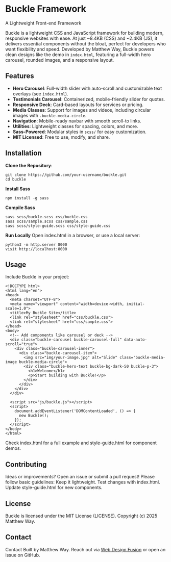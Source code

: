 # Buckle Framework
A Lightweight Front-end Framework

Buckle is a lightweight CSS and JavaScript framework for building modern, responsive websites with ease. At just ~8.4KB (CSS) and ~2.4KB (JS), it delivers essential components without the bloat, perfect for developers who want flexibility and speed.
Developed by Matthew Way, Buckle powers clean designs like the demo in `index.html`, featuring a full-width hero carousel, rounded images, and a responsive layout.

## Features
- **Hero Carousel**: Full-width slider with auto-scroll and customizable text overlays (see `index.html`).
- **Testimonials Carousel**: Containerized, mobile-friendly slider for quotes.
- **Responsive Deck**: Card-based layouts for services or pricing.
- **Media Classes**: Support for images and videos, including circular images with `.buckle-media-circle`.
- **Navigation**: Mobile-ready navbar with smooth scroll-to links.
- **Utilities**: Lightweight classes for spacing, colors, and more.
- **Sass-Powered**: Modular styles in `scss/` for easy customization.
- **MIT Licensed**: Free to use, modify, and share.

## Installation
**Clone the Repository**:
```
git clone https://github.com/your-username/buckle.git
cd buckle
```

**Install Sass**
```
npm install -g sass
```

**Compile Sass**
```
sass scss/buckle.scss css/buckle.css
sass scss/sample.scss css/sample.css
sass scss/style-guide.scss css/style-guide.css
```

**Run Locally**
Open index.html in a browser, or use a local server:
```
python3 -m http.server 8000
visit http://localhost:8000
```

## Usage
Include Buckle in your project:
```
<!DOCTYPE html>
<html lang="en">
<head>
  <meta charset="UTF-8">
  <meta name="viewport" content="width=device-width, initial-scale=1.0">
  <title>My Buckle Site</title>
  <link rel="stylesheet" href="css/buckle.css">
  <link rel="stylesheet" href="css/sample.css">
</head>
<body>
  <!-- Add components like carousel or deck -->
  <div class="buckle-carousel buckle-carousel-full" data-auto-scroll="true">
    <div class="buckle-carousel-inner">
      <div class="buckle-carousel-item">
        <img src="img/your-image.jpg" alt="Slide" class="buckle-media-image buckle-media-circle">
        <div class="buckle-hero-text buckle-bg-dark-50 buckle-p-3">
          <h1>Welcome</h1>
          <p>Start building with Buckle!</p>
        </div>
      </div>
    </div>
  </div>

  <script src="js/buckle.js"></script>
  <script>
    document.addEventListener('DOMContentLoaded', () => {
      new Buckle();
    });
  </script>
</body>
</html>
```
Check index.html for a full example and style-guide.html for component demos.

## Contributing

Ideas or improvements? Open an issue or submit a pull request! Please follow basic guidelines:
Keep it lightweight.
Test changes with index.html.
Update style-guide.html for new components.

## License
Buckle is licensed under the MIT License (LICENSE). Copyright (c) 2025 Matthew Way.

## Contact
Contact
Built by Matthew Way. Reach out via [Web Design Fusion](https://webdesignfusion.com) or open an issue on GitHub.
